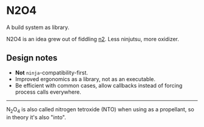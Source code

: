 # N2O4

A build system as library.

N2O4 is an idea grew out of fiddling [n2](https://github.com/evmar/n2).
Less ninjutsu, more oxidizer.

## Design notes

- **Not** `ninja`-compatibility-first.
- Improved ergonomics as a library, not as an executable.
- Be efficient with common cases, allow callbacks instead of forcing process calls everywhere.

---

N<sub>2</sub>O<sub>4</sub> is also called nitrogen tetroxide (NTO)
when using as a propellant,
so in theory it's also "into".
